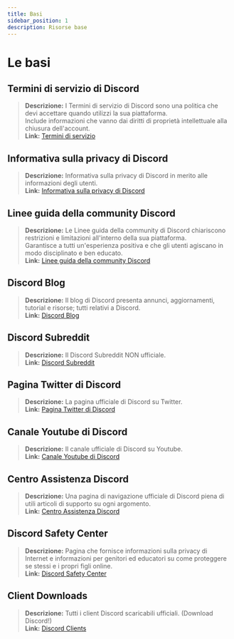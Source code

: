 ```yaml
---
title: Basi
sidebar_position: 1
description: Risorse base
---
```


# Le basi

## **Termini di servizio di Discord** 
> __Descrizione:__ I Termini di servizio di Discord sono una politica che devi accettare quando utilizzi la sua piattaforma.   <br/>
Include informazioni che vanno dai diritti di proprietà intellettuale alla chiusura dell'account.   <br/>
__Link:__ [Termini di servizio](https://dis.gd/terms)

## **Informativa sulla privacy di Discord**
> __Descrizione:__ Informativa sulla privacy di Discord in merito alle informazioni degli utenti.  <br/>
__Link:__ [Informativa sulla privacy di Discord](https://discord.com/privacy)

## **Linee guida della community Discord**
> __Descrizione:__ Le Linee guida della community di Discord chiariscono restrizioni e limitazioni all'interno della sua piattaforma.   <br/>
Garantisce a tutti un'esperienza positiva e che gli utenti agiscano in modo disciplinato e ben educato.   <br/>
__Link:__ [Linee guida della community Discord](https://dis.gd/guidelines)

## **Discord Blog**
> __Descrizione:__ Il blog di Discord presenta annunci, aggiornamenti, tutorial e risorse; tutti relativi a Discord.   <br/>
__Link:__ [Discord Blog](https://discord.com/blog)
 
## **Discord Subreddit**
> __Descrizione:__ Il Discord Subreddit NON ufficiale.   <br/>
__Link:__ [Discord Subreddit](https://www.reddit.com/r/discordapp/)

## **Pagina Twitter di Discord**
> __Descrizione:__ La pagina ufficiale di Discord su Twitter.   <br/>
__Link:__ [Pagina Twitter di Discord](https://twitter.com/discord)

## **Canale Youtube di Discord**
> __Descrizione:__  Il canale ufficiale di Discord su Youtube.   <br/>
__Link:__ [Canale Youtube di Discord](https://www.youtube.com/c/discord)

## **Centro Assistenza Discord**
> __Descrizione:__ Una pagina di navigazione ufficiale di Discord piena di utili articoli di supporto su ogni argomento.   <br/>
__Link:__ [Centro Assistenza Discord](https://support.discord.com)

## **Discord Safety Center**
> __Descrizione:__ Pagina che fornisce informazioni sulla privacy di Internet e informazioni per genitori ed educatori su come proteggere se stessi e i propri figli online.  <br/>
__Link:__ [Discord Safety Center](https://discord.com/safety)

## **Client Downloads**
> __Descrizione:__ Tutti i client Discord scaricabili ufficiali. (Download Discord!)   <br/>
__Link:__ [Discord Clients](https://discord.com/download)
